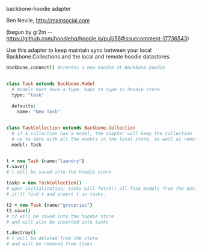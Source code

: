 backbone-hoodie adapter

Ben Nevile, http://mainsocial.com

(begun by gr2m -- https://github.com/hoodiehq/hoodie.js/pull/56#issuecomment-17736543)


Use this adapter to keep maintain sync between your local Backbone.Collections and the local and remote hoodie datastores.



```coffeescript
Backbone.connect() #creates a new hoodie at Backbone.hoodie


class Task extends Backbone.Model
  # models must have a type. maps to type in hoodie store.
  type: "task"
  
  defaults: 
    name: "New Task"


class TaskCollection extends Backbone.Collection  
  # if a collection has a model, the adapter will keep the collection
  # up to date with all the models in the local store, as well as remote events
  model: Task 


t = new Task {name:"laundry"}
t.save() 
# t will be saved into the hoodie store

tasks = new TaskCollection()
# upon initialization, tasks will fetch() all Task models from the datastore.
# it'll find t and insert t in tasks.

t2 = new Task {name:"groceries"}
t2.save()
# t2 will be saved into the hoodie store
# and will also be inserted into tasks

t.destroy()
# t will be deleted from the store
# and will be removed from tasks
```
